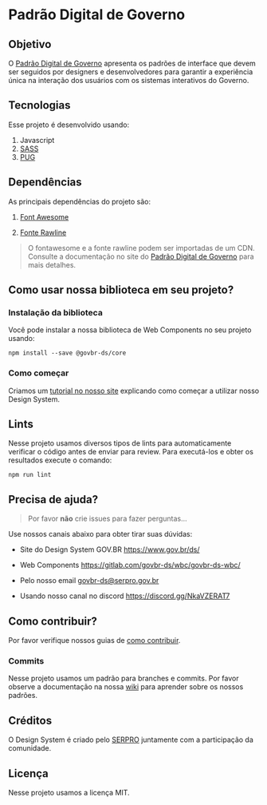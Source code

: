 # Padrão Digital de Governo

## Objetivo

O [Padrão Digital de Governo](https://www.gov.br/ds/ 'Acesse a página do Padrão Digital de Governo') apresenta os padrões de interface que devem ser seguidos por designers e desenvolvedores para garantir a experiência única na interação dos usuários com os sistemas interativos do Governo.

## Tecnologias

Esse projeto é desenvolvido usando:

1. Javascript
1. [SASS](https://sass-lang.com/ 'Acesse a página do SASS')
1. [PUG](https://pugjs.org/ 'Acesse a página do PUG')

## Dependências

As principais dependências do projeto são:

1. [Font Awesome](https://fontawesome.com/ 'Acesse para realizar o download da Font Awesome')

1. [Fonte Rawline](https://www.cdnfonts.com/rawline.font/ 'Acesse para realizar o download da Fonte Rawline')

> O fontawesome e a fonte rawline podem ser importadas de um CDN. Consulte a documentação no site do [Padrão Digital de Governo](https://www.gov.br/ds/ 'Acesse o site do Padrão Digital de Governo') para mais detalhes.
>
## Como usar nossa biblioteca em seu projeto?

### Instalação da biblioteca

Você pode instalar a nossa biblioteca de Web Components no seu projeto usando:

```node
npm install --save @govbr-ds/core
```

### Como começar

Criamos um [tutorial no nosso site](https://gov.br/ds/como-comecar/instalacao 'Acesse o Guia de Instalação do Padrão Digital de Governo') explicando como começar a utilizar nosso Design System.

## Lints

Nesse projeto usamos diversos tipos de lints para automaticamente verificar o código antes de enviar para review. Para executá-los e obter os resultados execute o comando:

```node
npm run lint
```

## Precisa de ajuda?

> Por favor **não** crie issues para fazer perguntas...

Use nossos canais abaixo para obter tirar suas dúvidas:

-   Site do Design System GOV.BR <https://www.gov.br/ds/>

-   Web Components <https://gitlab.com/govbr-ds/wbc/govbr-ds-wbc/>

-   Pelo nosso email <govbr-ds@serpro.gov.br>

-   Usando nosso canal no discord <https://discord.gg/NkaVZERAT7>

## Como contribuir?

Por favor verifique nossos guias de [como contribuir](https://gov.br/ds/wiki/comunidade/contribuindo-com-o-ds/ 'Acesse a página como contribuir?').

### Commits

Nesse projeto usamos um padrão para branches e commits. Por favor observe a documentação na nossa [wiki](https://gov.br/ds/wiki/ 'Acesse a Wiki do Padrão Digital de Governo') para aprender sobre os nossos padrões.

## Créditos

O Design System  é criado pelo [SERPRO](https://www.serpro.gov.br/ 'Acesse a página do SERPRO | Serviço Federal de Processamento de Dados') juntamente com a participação da comunidade.

## Licença

Nesse projeto usamos a licença MIT.
